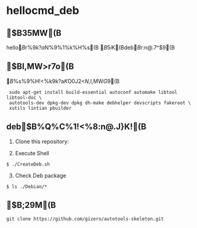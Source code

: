 hellocmd\_deb
==================

$B35MW(B
--------
hello$B%3%^%s%I$r%$%s%9%H!<%k$9$k$?$a$N%9%1%k%H%s(B
$B$5$i$K(Bdeb$B%Q%C%1!<%8$r:n@.$7$^$9(B

$BI,MW>r7o(B
-------------
$B%$%s%9%H!<%k$9$k$?$a$K$O0J2<$N%Q%C%1!<%8$,I,MW$G$9(B
```
 sudo apt-get install build-essential autoconf automake libtool libtool-doc \
 autotools-dev dpkg-dev dpkg dh-make debhelper devscripts fakeroot \
 xutils lintian pbuilder
```

deb$B%Q%C%1!<%8:n@.J}K!(B
------------

1. Clone this repository:

2. Execute Shell
```
$ ./CreateDeb.sh
```

3. Check Deb package
```
$ ls ./Debian/*
```

$B;29M(B
------------
    git clone https://github.com/gizero/autotools-skeleton.git
